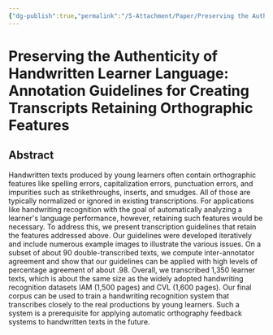```yaml
---
{"dg-publish":true,"permalink":"/5-Attachment/Paper/Preserving the Authenticity of Handwritten Learner Language Annotation Guidelines for Creating Transcripts Retaining Orthographic Features/"}
---
```


# Preserving the Authenticity of Handwritten Learner Language: Annotation Guidelines for Creating Transcripts Retaining Orthographic Features
## Abstract
Handwritten texts produced by young learners often contain orthographic features like spelling errors, capitalization errors, punctuation errors, and impurities such as strikethroughs, inserts, and smudges. All of those are typically normalized or ignored in existing transcriptions. For applications like handwriting recognition with the goal of automatically analyzing a learner's language performance, however, retaining such features would be necessary. To address this, we present transcription guidelines that retain the features addressed above. Our guidelines were developed iteratively and include numerous example images to illustrate the various issues. On a subset of about 90 double-transcribed texts, we compute inter-annotator agreement and show that our guidelines can be applied with high levels of percentage agreement of about .98. Overall, we transcribed 1,350 learner texts, which is about the same size as the widely adopted handwriting recognition datasets IAM (1,500 pages) and CVL (1,600 pages). Our final corpus can be used to train a handwriting recognition system that transcribes closely to the real productions by young learners. Such a system is a prerequisite for applying automatic orthography feedback systems to handwritten texts in the future.